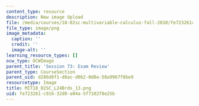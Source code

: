 ```yaml
---
content_type: resource
description: New image Upload
file: /media/courses/18-02sc-multivariable-calculus-fall-2010/fe723261c91632d0a04a5f7102f8e25b_MIT18_02SC_L24Brds_13.png
file_type: image/png
image_metadata:
  caption: ''
  credit: ''
  image-alt: ''
learning_resource_types: []
ocw_type: OCWImage
parent_title: 'Session 73: Exam Review'
parent_type: CourseSection
parent_uid: d286d8f1-d8ac-d0b2-0d8e-58a9967f8be9
resourcetype: Image
title: MIT18_02SC_L24Brds_13.png
uid: fe723261-c916-32d0-a04a-5f7102f8e25b
---
```

